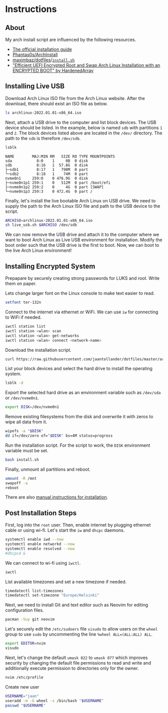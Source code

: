 # Instructions
## About
My arch install script are influenced by the following resources.

- [The official installation guide](https://wiki.archlinux.org/title/installation_guide)
- [Phantas0s/ArchInstall](https://github.com/Phantas0s/ArchInstall)
- [maximbaz/dotfiles](https://github.com/maximbaz/dotfiles)/[`install.sh`](https://github.com/maximbaz/dotfiles/blob/master/install.sh)
- ["Efficient UEFI Encrypted Root and Swap Arch Linux Installation with an ENCRYPTED BOOT" by HardenedArray](https://gist.github.com/HardenedArray/ee3041c04165926fca02deca675effe1)


## Installing Live USB
Download Arch Linux ISO file from the Arch Linux website. After the download, there should exist an ISO file as below. 

```bash
ls archlinux-2022.01.01-x86_64.iso
```

Next, attach a USB drive to the computer and list block devices. The USB device should be listed. In the example, below is named `sdb` with partitions `1` and `2`. The block devices listed above are located in the `/dev/` directory. The path to the `sdb` is therefore `/dev/sdb`.

```bash
lsblk
```

```
NAME        MAJ:MIN RM   SIZE RO TYPE MOUNTPOINTS
sda           8:0    1     0B  0 disk
sdb           8:16   1  57.8G  0 disk
├─sdb1        8:17   1   790M  0 part
└─sdb2        8:18   1    74M  0 part
nvme0n1     259:0    0 476.9G  0 disk
├─nvme0n1p1 259:1    0   512M  0 part /boot/efi
├─nvme0n1p2 259:2    0     4G  0 part [SWAP]
└─nvme0n1p3 259:3    0 472.4G  0 part /
```

Finally, let's install the live bootable Arch Linux on USB drive. We need to supply the path to the Arch Linux ISO file and path to the USB device to the script.

```bash
ARCHISO=archlinux-2022.01.01-x86_64.iso
sh live_usb.sh $ARCHISO /dev/sdb
```

We can now remove the USB drive and attach it to the computer where we want to boot Arch Linux as Live USB environment for installation. Modify the boot order such that the USB drive is the first to boot. Now, we can boot to the live Arch Linux environment!


## Installing Encrypted System
Prepapare by securely creating strong passwords for LUKS and root. Write them on paper.

Lets change larger font on the Linux console to make text easier to read.

```bash
setfont ter-132n
```

Connect to the internet via ethernet or WiFi. We can use `iw` for connecting to WiFi if needed.

```bash
iwctl station list
iwctl station <wlan> scan
iwctl station <wlan> get-networks
iwctl station <wlan> connect <network-name>
```

Download the installation script.

```bash
curl https://raw.githubusercontent.com/jaantollander/dotfiles/master/arch/encrypted/install.sh > install.sh
```

List your block devices and select the hard drive to install the operating system.

```bash
lsblk -d
```

Export the selected hard drive as an environment variable such as `/dev/sda` or `/dev/nvme0n1`.

```bash
export DISK=/dev/nvme0n1
```

Remove existing filesystems from the disk and overwrite it with zeros to wipe all data from it.

```bash
wipefs -a "$DISK"
dd if=/dev/zero of="$DISK" bs=4M status=progress
```

Run the installation script. For the script to work, the `DISK` environment variable must be set.

```bash
bash install.sh
```

Finally, unmount all partitions and reboot.

```bash
umount -R /mnt
swapoff -a
reboot
```

There are also [manual instructions for installation](./encrypted/manual_install.sh).


## Post Installation Steps
First, log into the `root` user. Then, enable internet by plugging ethernet cable or using wi-fi. Let's start the `iw` and `dhcpc` daemons.

```bash
systemctl enable iwd --now
systemctl enable networkd --now
systemctl enable resolved --now
#dhcpcd &
```

We can connect to wi-fi using `iwctl`.

```bash
iwctl
```

List available timezones and set a new timezone if needed.

```bash
timedatectl list-timezones
timedatectl set-timezone "Europe/Helsinki"
```

Next, we need to install Git and text editor such as Neovim for editing configuration files.

```bash
pacman -Suy git neovim
```

Let's securely edit the `/etc/sudoers` file `visudo` to allow users on the `wheel` group to use `sudo` by uncommenting the line `%wheel ALL=(ALL:ALL) ALL`.

```bash
export EDITOR=nvim
visudo
```

Next, let's change the default `umask 022` to `umask 077` which improves security by changing the default file permissions to read and write and additionally execute permission to directories only for the owner. 

```bash
nvim /etc/profile
```

Create new user

```bash
USERNAME="jaan"
useradd -m -G wheel -s /bin/bash "$USERNAME"
passwd "$USERNAME"
```
